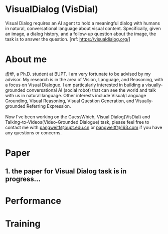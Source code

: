 # VisualDialog (VisDial)
Visual Dialog requires an AI agent to hold a meaningful dialog with humans in natural, conversational language about visual content. Specifically, given an image, a dialog history, and a follow-up question about the image, the task is to answer the question. [ref: https://visualdialog.org/]


# About me

虚步, a Ph.D. student at BUPT. I am very fortunate to be advised by my advisor. My research is in the area of Vision, Language, and Reasoning, with a focus on Visual Dialogue. I am particularly interested in building a visually-grounded conversational AI (social robot) that can see the world and talk with us in natural language. Other interests include Visual/Language Grounding, Visual Reasoning, Visual Question Generation, and Visually-grounded Referring Expression.<br>
<br>
Now I've been working on the GuessWhich, Visual Dialog(VisDial) and Talking-to-Videos(Video-Grounded Dialogue) task, please feel free to contact me with pangweitf@bupt.edu.cn or pangweitf@163.com if you have any questions or concerns.<br>

# Paper

## 1. the paper for Visual Dialog task is in progress...

# Performance

# Training 

